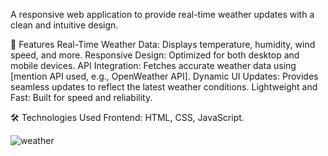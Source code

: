 A responsive web application to provide real-time weather updates with a clean and intuitive design.

🌟 Features
Real-Time Weather Data: Displays temperature, humidity, wind speed, and more.
Responsive Design: Optimized for both desktop and mobile devices.
API Integration: Fetches accurate weather data using [mention API used, e.g., OpenWeather API].
Dynamic UI Updates: Provides seamless updates to reflect the latest weather conditions.
Lightweight and Fast: Built for speed and reliability.

🛠️ Technologies Used
Frontend: HTML, CSS, JavaScript.

![weather](https://github.com/user-attachments/assets/d8180647-4f0f-4ac3-a58c-5e983c07b1ce)
